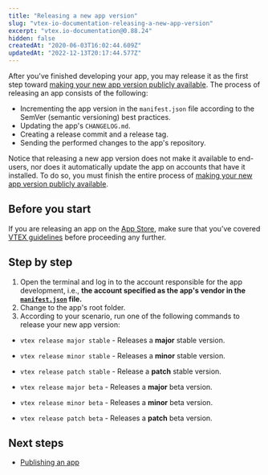 ```yaml
---
title: "Releasing a new app version"
slug: "vtex-io-documentation-releasing-a-new-app-version"
excerpt: "vtex.io-documentation@0.88.24"
hidden: false
createdAt: "2020-06-03T16:02:44.609Z"
updatedAt: "2022-12-13T20:17:44.577Z"
---
```

After you've finished developing your app, you may release it as the first step toward [making your new app version publicly available](https://developers.vtex.com/vtex-developer-docs/docs/vtex-io-documentation-making-your-new-app-version-publicly-available). The process of releasing an app consists of the following:

- Incrementing the app version in the `manifest.json` file according to the SemVer (semantic versioning) best practices.
- Updating the app's `CHANGELOG.md`.
- Creating a release commit and a release tag.
- Sending the performed changes to the app's repository.

Notice that releasing a new app version does not make it available to end-users, nor does it automatically update the app on accounts that have it installed. To do so, you must finish the entire process of [making your new app version publicly available](https://developers.vtex.com/vtex-developer-docs/docs/vtex-io-documentation-making-your-new-app-version-publicly-available).

## Before you start

If you are releasing an app on the [App Store](https://apps.vtex.com/), make sure that you’ve covered [VTEX guidelines](https://developers.vtex.com/vtex-developer-docs/docs/vtex-io-documentation-homologation-requirements-for-vtex-app-store) before proceeding any further.

## Step by step

1. Open the terminal and log in to the account responsible for the app development, i.e., **the account specified as the app's vendor in the [`manifest.json`](https://developers.vtex.com/vtex-developer-docs/docs/vtex-io-documentation-manifest) file.**
2. Change to the app's root folder.
3. According to your scenario, run one of the following commands to release your new app version:

- `vtex release major stable` - Releases a **major** stable version.
- `vtex release minor stable` - Releases a **minor** stable version.
- `vtex release patch stable` - Release a **patch** stable version.

- `vtex release major beta` - Releases a **major** beta version.
- `vtex release minor beta` - Releases a **minor** beta version.
- `vtex release patch beta` - Releases a **patch** beta version.

## Next steps

- [Publishing an app](https://developers.vtex.com/vtex-developer-docs/docs/vtex-io-documentation-publishing-an-app)
